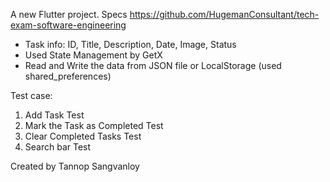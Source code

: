 A new Flutter project.
Specs
https://github.com/HugemanConsultant/tech-exam-software-engineering
- Task info: ID, Title, Description, Date, Image, Status
- Used State Management by GetX
- Read and Write the data from JSON file or LocalStorage (used shared_preferences)

Test case:
1. Add Task Test
2. Mark the Task as Completed Test
3. Clear Completed Tasks Test
4. Search bar Test

  Created by Tannop Sangvanloy
